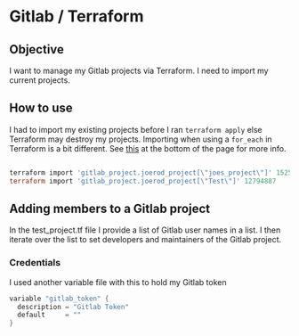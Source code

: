 # Gitlab / Terraform

## Objective

I want to manage my Gitlab projects via Terraform.  I need to import my current projects.

## How to use

I had to import my existing projects before I ran `terraform apply` else Terraform may destroy my projects.  Importing when using a `for_each` in Terraform is a bit different.  See [this](https://www.terraform.io/docs/commands/import.html) at the bottom of the page for more info.

```powershell

terraform import 'gitlab_project.joerod_project[\"joes_project\"]' 15255364
terraform import 'gitlab_project.joerod_project[\"Test\"]' 12794887

```

## Adding members to a Gitlab project

In the test_project.tf file I provide a list of Gitlab user names in a list.  I then iterate over the list to set developers and maintainers of the Gitlab project.

### Credentials

I used another variable file with this to hold my Gitlab token

```powershell
variable "gitlab_token" {
  description = "Gitlab Token"
  default     = ""
}
```
